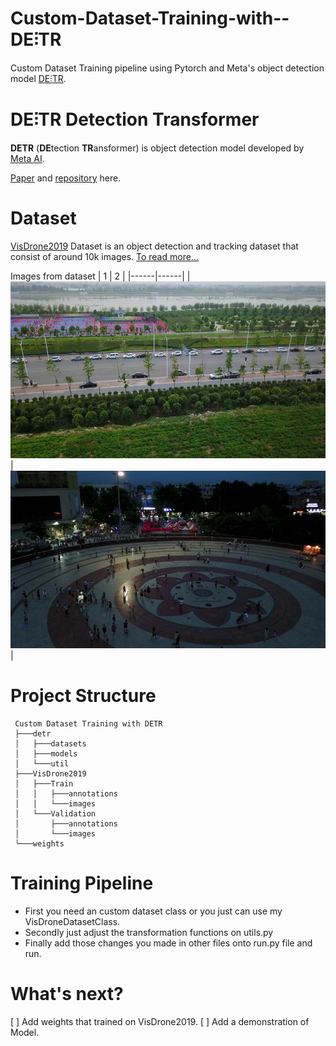 # Custom-Dataset-Training-with--DE⫶TR
Custom Dataset Training pipeline using Pytorch and Meta's object detection model [DE⫶TR](https://github.com/facebookresearch/detr). 

# DE⫶TR Detection Transformer

**DETR** (**DE**tection **TR**ansformer) is object detection model developed by [Meta AI](https://ai.facebook.com/).

[Paper](https://ai.facebook.com/research/publications/end-to-end-object-detection-with-transformers) and [repository](https://github.com/facebookresearch/detr) here.

# Dataset

[VisDrone2019](http://aiskyeye.com/home/) Dataset is an object detection and tracking dataset that consist of around 10k images. [To read more...](http://aiskyeye.com/home/)

Images from dataset
| 1 | 2 |
|------|------|
|<img src="images/2.jpg">|<img src="images/3.jpg">|

# Project Structure

```
 Custom Dataset Training with DETR
 ├───detr
 │   ├───datasets
 │   ├───models 
 │   └───util     
 ├───VisDrone2019
 │   ├───Train
 │   │   ├───annotations
 │   │   └───images
 │   └───Validation
 │       ├───annotations
 │       └───images
 └───weights
```

# Training Pipeline

- First you need an custom dataset class or you just can use my VisDroneDatasetClass. 
- Secondly just adjust the transformation functions on utils.py
- Finally add those changes you made in other files onto run.py file and run. 

# What's next?
[ ] Add weights that trained on VisDrone2019.
[ ] Add a demonstration of Model.
